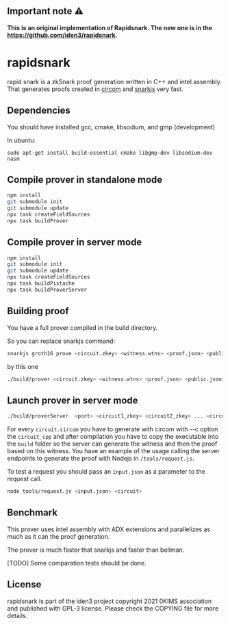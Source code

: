 ## Important note :warning: 

**This is an original implementation of Rapidsnark. The new one is in the https://github.com/iden3/rapidsnark.**

# rapidsnark

rapid snark is a zkSnark proof generation written in C++ and intel assembly. That generates proofs created in [circom](https://github.com/iden3/circom) and [snarkjs](https://github.com/iden3/snarkjs) very fast.

## Dependencies

You should have installed gcc, cmake, libsodium, and gmp (development)

In ubuntu:

````
sudo apt-get install build-essential cmake libgmp-dev libsodium-dev nasm
````

## Compile prover in standalone mode

````sh
npm install
git submodule init
git submodule update
npx task createFieldSources
npx task buildProver
````

## Compile prover in server mode

````sh
npm install
git submodule init
git submodule update
npx task createFieldSources
npx task buildPistache
npx task buildProverServer
````

## Building proof

You have a full prover compiled in the build directory.

So you can replace snarkjs command:

````sh
snarkjs groth16 prove <circuit.zkey> <witness.wtns> <proof.json> <public.json>
````

by this one
````sh
./build/prover <circuit.zkey> <witness.wtns> <proof.json> <public.json>
````
## Launch prover in server mode
````sh
./build/proverServer  <port> <circuit1_zkey> <circuit2_zkey> ... <circuitN_zkey>
````
For every `circuit.circom` you have to generate with circom with --c option the `circuit_cpp` and after compilation you have to copy the executable into the `build` folder so the server can generate the witness and then the proof based on this witness.
You have an example of the usage calling the server endpoints to generate the proof with Nodejs in `/tools/request.js`.

To test a request you should pass an `input.json` as a parameter to the request call.
````sh
node tools/request.js <input.json> <circuit>
````
## Benchmark

This prover uses intel assembly with ADX extensions and parallelizes as much as it can the proof generation. 

The prover is much faster that snarkjs and faster than bellman.

[TODO] Some comparation tests should be done.


## License

rapidsnark is part of the iden3 project copyright 2021 0KIMS association and published with GPL-3 license. Please check the COPYING file for more details.
